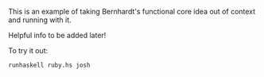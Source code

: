 This is an example of taking Bernhardt's functional core idea out of context and running with it.

Helpful info to be added later!

To try it out:

    runhaskell ruby.hs josh
